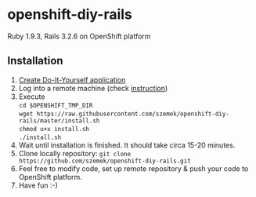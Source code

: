 openshift-diy-rails
===================

Ruby 1.9.3, Rails 3.2.6 on OpenShift platform


Installation
-------------------

1.  [Create Do-It-Yourself application](https://openshift.redhat.com/app/console/application_types)
2.  Log into a remote machine (check [instruction](https://developers.openshift.com/en/managing-remote-connection.html))
3.  Execute  
`cd $OPENSHIFT_TMP_DIR`  
`wget https://raw.githubusercontent.com/szemek/openshift-diy-rails/master/install.sh`  
`chmod u+x install.sh`  
`./install.sh`
4.  Wait until installation is finished. It should take circa 15-20 minutes.
5.  Clone locally repository: `git clone https://github.com/szemek/openshift-diy-rails.git`
6.  Feel free to modify code, set up remote repository & push your code to OpenShift platform.
7.  Have fun :-)
